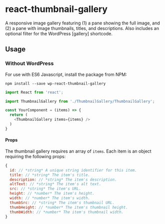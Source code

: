 # react-thumbnail-gallery
A responsive image gallery featuring (1) a pane showing the full image, and (2) a pane with image thumbnails, titles, and descriptions. Also includes an optional filter for the WordPress [gallery] shortcode.

## Usage

### Without WordPress

For use with ES6 Javascript, install the package from NPM:

```
npm install --save wp-react-thumbnail-gallery
```

```Javascript
import React from 'react';

import ThumbnailGallery from './ThumbnailGallery/ThumbnailGallery';

const YourComponent = (items) => {
  return (
    <ThumbnailGallery items={items} />
  )
}
```

#### Props

The thumbnail gallery requires an array of `items`. Each item is an object requiring the following props:

```Javascript
{
  id: // *string* A unique string identifier for this item.
  title: // *string* The item's title.
  description: // *string* The item's description.
  altText: // *string* The item's alt text.
  src: // *string* The item's URL.
  height: // *number* The item's height.
  width: // *number* The item's width.
  thumbSrc: // *string* The item's thumbnail URL.
  thumbHeight: // *number* The item's thumbnail height.
  thumbWidth: // *number* The item's thumbnail width.
}
```
